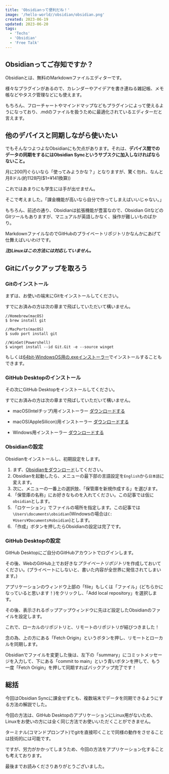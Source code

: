 ```yaml
---
title: 'Obsidianって便利だね！'
image: '/hello-world//obsidian/obsidian.png'
created: 2023-06-19
updated: 2023-06-20
tags:
  - 'Techs'
  - 'Obsidian'
  - 'Free Talk'
---
```


## Obsidianってご存知ですか？

Obsidianとは、無料のMarkdownファイルエディターです。

様々なプラグインがあるので、カレンダーやアイデアを書き連ねる雑記帳、メモ帳などやタスク管理などにも使えます。

もちろん、フローチャートやマインドマップなどもプラグインによって使えるようになっており、.mdのファイルを扱うために最適化されているエディターだと言えます。

## 他のデバイスと同期しながら使いたい

でもそんなつよつよなObsidianにも欠点があります。それは、**デバイス間でのデータの同期をするにはObsidian Syncというサブスクに加入しなければならないこと。**

月に200円ぐらいなら「使ってみようかな？」となりますが、驚く勿れ、なんと月8ドル(約1128円($1=¥141換算))

これではあまりにも学生には手が出せません。

そこで考えました。「課金機能が高いなら自分で作ってしまえばいいじゃない。」

もちろん、前述の通り、Obsidianは拡張機能が豊富なので、Obsidian GitなどのGitツールもありますが、マニュアルが英語しかなく、操作が難しいものばかり。

MarkdownファイルなのでGitHubのプライベートリポジトリかなんかにあげて仕舞えばいいわけです。

**_注)Linuxはこの方法には対応していません。_**

## Gitにバックアップを取ろう

### Gitのインストール

まずは、お使いの端末にGitをインストールしてください。

すでにお済みの方は次の章まで飛ばしていただいて構いません。

```shell
//Homebrew(macOS)
$ brew install git
```

```shell
//MacPorts(macOS)
$ sudo port install git
```

```shell
//WinGet(Powershell)
$ winget install --id Git.Git -e --source winget
```

もしくは[64bit-WindowsOS用の.exeインストーラー](https://github.com/git-for-windows/git/releases/download/v2.41.0.windows.1/Git-2.41.0-64-bit.exe)でインストールすることもできます。

### GitHub Desktopのインストール

その次にGitHub Desktopをインストールしてください。

すでにお済みの方は次の章まで飛ばしていただいて構いません。

- macOS(Intelチップ)用インストーラー
[ダウンロードする](https://central.github.com/deployments/desktop/desktop/latest/darwin)

- macOS(AppleSilicon)用インストーラー
[ダウンロードする](https://central.github.com/deployments/desktop/desktop/latest/darwin-arm64)

- Windows用インストーラー
[ダウンロードする](https://central.github.com/deployments/desktop/desktop/latest/win32)

### Obsidianの設定

Obsidianをインストールし、初期設定をします。

1. まず、[Obsidianをダウンロード](https://obsidian.md/)してください。
2. Obsidianを起動したら、メニューの最下部の言語設定を`English`から`日本語`に変えます。
3. 次に、メニューの一番上の選択肢、「保管庫を新規作成する」を選びます。
4. 「保管庫の名称」にお好きなものを入れてください。この記事では仮に`obsidian`とします。
5. 「ロケーション」でファイルの場所を指定します。この記事では`\Users\documents\obsidian`(Windowsの場合は`C:¥Users¥Documents¥obsidian`)とします。
6. 「作成」ボタンを押したらObsidianの設定は完了です。

### GitHub Desktopの設定

GitHub Desktopにご自分のGitHubアカウントでログインします。

その後、WebのGitHub上でお好きな*プライベートリポジトリ*を作成しておいてください。(プライベートにしないと、書いた内容が全世界に発信されてしまいます。)

アプリケーションのウィンドウ上部の「file」もしくは「ファイル」(どちらかになっていると思います！)をクリックし、「Add local repository」を選択します。

その後、表示されるポップアップウィンドウに先ほど設定したObsidianのファイルを設定します。

これで、ローカルのリポジトリと、リモートのリポジトリが結びつきました！

念の為、上の方にある「Fetch Origin」というボタンを押し、リモートとローカルを同期します。

Obsidianでファイルを変更した後は、左下の「summary」にコミットメッセージを入力して、下にある「commit to main」という青いボタンを押して、もう一度「Fetch Origin」を押して同期すればバックアップ完了です！

## 総括
今回はObsidian Syncに課金せずとも、複数端末でデータを同期できるようにする方法の解説でした。

今回の方法は、GitHub DesktopのアプリケーションにLinux用がないため、Linuxをお使いの方には全く同じ方法でお使いいただくことができません。

ターミナル(コマンドプロンプト)でgitを直接叩くことで同様の動作をさせることは技術的には可能です。

ですが、労力がかかってしまうため、今回の方法をアプリケーション化することも考えております。

最後までお読みくださりありがとうございました。
